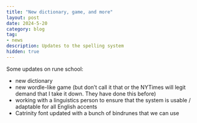 ```yaml
---
title: "New dictionary, game, and more"
layout: post
date: 2024-5-20
category: blog
tag:
- news
description: Updates to the spelling system
hidden: true
---
```


Some updates on rune school: 

- new dictionary
- new wordle-like game (but don’t call it that or the NYTimes will legit demand that I take it down. They have done this before)
- working with a linguistics person to ensure that the system is usable / adaptable for all English accents
- Catrinity font updated with a bunch of bindrunes that we can use
